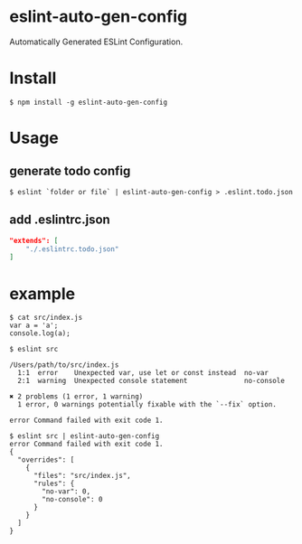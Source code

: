 eslint-auto-gen-config
====

Automatically Generated ESLint Configuration.

# Install

```
$ npm install -g eslint-auto-gen-config
```

# Usage

## generate todo config

```
$ eslint `folder or file` | eslint-auto-gen-config > .eslint.todo.json
```

## add .eslintrc.json

```json
"extends": [
    "./.eslintrc.todo.json"
]
```

# example

```
$ cat src/index.js
var a = 'a';
console.log(a);
```

```
$ eslint src

/Users/path/to/src/index.js
  1:1  error    Unexpected var, use let or const instead  no-var
  2:1  warning  Unexpected console statement              no-console

✖ 2 problems (1 error, 1 warning)
  1 error, 0 warnings potentially fixable with the `--fix` option.

error Command failed with exit code 1.
```

```
$ eslint src | eslint-auto-gen-config
error Command failed with exit code 1.
{
  "overrides": [
    {
      "files": "src/index.js",
      "rules": {
        "no-var": 0,
        "no-console": 0
      }
    }
  ]
}
